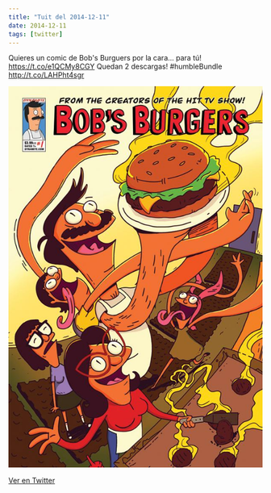 ```yaml
---
title: "Tuit del 2014-12-11"
date: 2014-12-11
tags: [twitter]
---
```


Quieres un comic de Bob's Burguers por la cara... para tú! https://t.co/e1QCMy8CGY Quedan 2 descargas! #humbleBundle http://t.co/LAHPht4sgr

![Imagen](/assets/images/542974931928358912-B4kI0pYIMAAAXy1.jpg)

[Ver en Twitter](https://twitter.com/i/web/status/542974931928358912)
